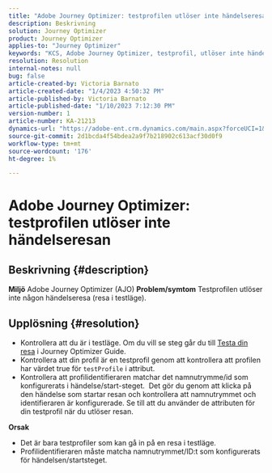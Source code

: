 ```yaml
---
title: "Adobe Journey Optimizer: testprofilen utlöser inte händelseresan"
description: Beskrivning
solution: Journey Optimizer
product: Journey Optimizer
applies-to: "Journey Optimizer"
keywords: "KCS, Adobe Journey Optimizer, testprofil, utlöser inte händelseresa, AJO"
resolution: Resolution
internal-notes: null
bug: false
article-created-by: Victoria Barnato
article-created-date: "1/4/2023 4:50:32 PM"
article-published-by: Victoria Barnato
article-published-date: "1/10/2023 7:12:30 PM"
version-number: 1
article-number: KA-21213
dynamics-url: "https://adobe-ent.crm.dynamics.com/main.aspx?forceUCI=1&pagetype=entityrecord&etn=knowledgearticle&id=17a403e0-4f8c-ed11-81ad-6045bd0067ea"
source-git-commit: 2d1bcda4f54bdea2a9f7b218902c613acf30d0f9
workflow-type: tm+mt
source-wordcount: '176'
ht-degree: 1%

---
```


# Adobe Journey Optimizer: testprofilen utlöser inte händelseresan

## Beskrivning {#description}

<b>Miljö</b>
Adobe Journey Optimizer (AJO)
<b>Problem/symtom</b>
Testprofilen utlöser inte någon händelseresa (resa i testläge).


## Upplösning {#resolution}


- Kontrollera att du är i testläge. Om du vill se steg går du till [Testa din resa](https://experienceleague.adobe.com/docs/journey-optimizer/using/orchestrate-journeys/create-journey/testing-the-journey.html) i Journey Optimizer Guide.
- Kontrollera att din profil är en testprofil genom att kontrollera att profilen har värdet true för `testProfile` i attribut.
- Kontrollera att profilidentifieraren matchar det namnutrymme/id som konfigurerats i händelse/start-steget.  Det gör du genom att klicka på den händelse som startar resan och kontrollera att namnutrymmet och identifieraren är konfigurerade. Se till att du använder de attributen för din testprofil när du utlöser resan.

<b>Orsak</b>
- Det är bara testprofiler som kan gå in på en resa i testläge.
- Profilidentifieraren måste matcha namnutrymmet/ID:t som konfigurerats för händelsen/startsteget.

